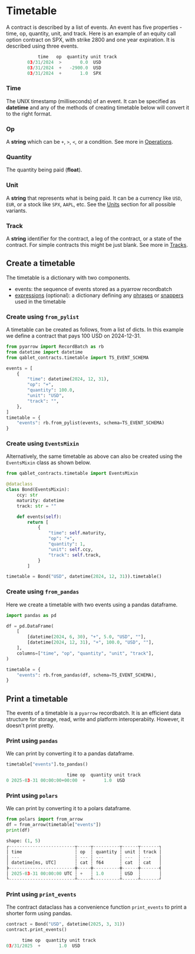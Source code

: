 # Timetable

A contract is described by a list of events. An event has five properties -
 time, op, quantity, unit, and track. Here is an example of an equity call option contract on SPX, with strike 2800 and one year expiration.
It is described using three events.

```py
            time   op  quantity unit track
        03/31/2024  >       0.0  USD
        03/31/2024  +   -2900.0  USD
        03/31/2024  +       1.0  SPX
```


### Time

The UNIX timestamp (milliseconds) of an event. It can be specified as **datetime** and any of the methods of creating timetable below will convert it to the right format.

### Op

A **string** which can be `+`, `>`, `<`, or a condition. See more in [Operations](operations.md).

### Quantity

The quantity being paid (**float**).

### Unit

A **string** that represents what is being paid. It can be a currency like `USD`, `EUR`, or
a stock like `SPX`, `AAPL`, etc. See the [Units](units.md) section for all possible variants.

### Track

A **string** identifier for the contract, a leg of the contract, or a state of the contract. For simple contracts this might be just blank. See more in [Tracks](tracks.md).


## Create a timetable
The timetable is a dictionary with two components.

- events: the sequence of events stored as a pyarrow recordbatch
- [expressions](expressions.md) (optional): a dictionary defining any [phrases](phrase.md) or [snappers](snapper.md) used in the timetable

### Create using `from_pylist`

A timetable can be created as follows, from a list of dicts.
In this example we define a contract that pays 100 USD on 2024-12-31.

```py
from pyarrow import RecordBatch as rb
from datetime import datetime
from qablet_contracts.timetable import TS_EVENT_SCHEMA

events = [
    {
        "time": datetime(2024, 12, 31),
        "op": "+",
        "quantity": 100.0,
        "unit": "USD",
        "track": "",
    },
]
timetable = {
    "events": rb.from_pylist(events, schema=TS_EVENT_SCHEMA)
}
```

### Create using `EventsMixin`
Alternatively, the same timetable as above can also be created using the `EventsMixin` class as shown below.

```py
from qablet_contracts.timetable import EventsMixin

@dataclass
class Bond(EventsMixin):
    ccy: str
    maturity: datetime
    track: str = ""

    def events(self):
        return [
            {
                "time": self.maturity,
                "op": "+",
                "quantity": 1,
                "unit": self.ccy,
                "track": self.track,
            }
        ]

timetable = Bond("USD", datetime(2024, 12, 31)).timetable()
```

### Create using `from_pandas`
Here we create a timetable with two events using a pandas dataframe.

```py
import pandas as pd

df = pd.DataFrame(
    [
        [datetime(2024, 6, 30), "+", 5.0, "USD", ""],
        [datetime(2024, 12, 31), "+", 100.0, "USD", ""],
    ],
    columns=["time", "op", "quantity", "unit", "track"],
)

timetable = {
    "events": rb.from_pandas(df, schema=TS_EVENT_SCHEMA),
}
```


## Print a timetable

The events of a timetable is a `pyarrow` recordbatch. It is an efficient data structure for storage, read, write and platform interoperabiity. However, it doesn't print pretty.

### Print using `pandas`

We can print by converting it to a pandas dataframe.

```py
timetable["events"].to_pandas()

                       time op  quantity unit track
0 2025-03-31 00:00:00+00:00  +       1.0  USD
```
### Print using `polars`

We can print by converting it to a polars dataframe.

```py
from polars import from_arrow
df = from_arrow(timetable["events"])
print(df)

shape: (1, 5)
┌-------------------------┬-----┬----------┬------┬-------┐
│ time                    ┆ op  ┆ quantity ┆ unit ┆ track │
│ ---                     ┆ --- ┆ ---      ┆ ---  ┆ ---   │
│ datetime[ms, UTC]       ┆ cat ┆ f64      ┆ cat  ┆ cat   │
╞-------------------------╪-----╪----------╪------╪-------╡
│ 2025-03-31 00:00:00 UTC ┆ +   ┆ 1.0      ┆ USD  ┆       │
└-------------------------┴-----┴----------┴------┴-------┘

```

### Print using `print_events`

The contract dataclass has a convenience function `print_events` to print a shorter form using pandas.

```py
contract = Bond("USD", datetime(2025, 3, 31))
contract.print_events()

      time op  quantity unit track
03/31/2025  +       1.0  USD
```
